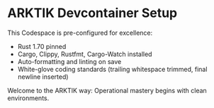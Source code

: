 # ARKTIK Devcontainer Setup

This Codespace is pre-configured for excellence:
- Rust 1.70 pinned
- Cargo, Clippy, Rustfmt, Cargo-Watch installed
- Auto-formatting and linting on save
- White-glove coding standards (trailing whitespace trimmed, final newline inserted)

Welcome to the ARKTIK way: Operational mastery begins with clean environments.
